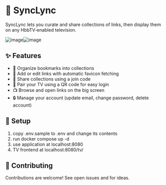# 🔗 SyncLync

SyncLync lets you curate and share collections of links, then display them on any HbbTV‑enabled television.

![image](https://github.com/user-attachments/assets/04ed69f9-3252-4aff-bf38-fe45cd16b478)![image](https://github.com/user-attachments/assets/7eb12afd-0b48-4fb0-a1a6-41c428665712)

## ✨ Features

- 📂 Organize bookmarks into collections
- 🔗 Add or edit links with automatic favicon fetching
- 🤝 Share collections using a join code
- 📱 Pair your TV using a QR code for easy login
- 📺 Browse and open links on the big screen
- 🔒 Manage your account (update email, change password, delete account)

## 🚀 Setup

1. copy .env.sample to .env and change its contents
2. run docker compose up -d
3. use application at localhost:8080
4. TV frontend at localhost:8080/tv/

## 💪 Contributing

Contributions are welcome! See open issues and for ideas.
